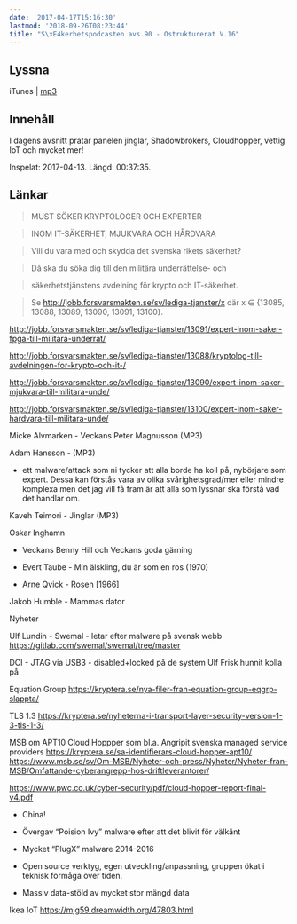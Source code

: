 ```yaml
---
date: '2017-04-17T15:16:30'
lastmod: '2018-09-26T08:23:44'
title: "S\xE4kerhetspodcasten avs.90 - Ostrukturerat V.16"
---
```

## Lyssna

iTunes \| [mp3](http://traffic.libsyn.com/sakerhetspodcasten/Sakerhetspodcasten_2017-04-13_Ostrukt.mp3)

## Innehåll

I dagens avsnitt pratar panelen jinglar, Shadowbrokers, Cloudhopper, vettig IoT och mycket mer!

Inspelat: 2017-04-13. Längd: 00:37:35.

## Länkar

> MUST SÖKER KRYPTOLOGER OCH EXPERTER



> INOM IT-SÄKERHET, MJUKVARA OCH HÅRDVARA





> Vill du vara med och skydda det svenska rikets säkerhet?



> Då ska du söka dig till den militära underrättelse- och



> säkerhetstjänstens avdelning för krypto och IT-säkerhet.





> Se http://jobb.forsvarsmakten.se/sv/lediga-tjanster/x där x ∈ {13085, 13088, 13089,
13090, 13091, 13100}.





[http://jobb.forsvarsmakten.se/sv/lediga-tjanster/13091/expert-inom-saker-fpga-till-militara-underrat/
](http://jobb.forsvarsmakten.se/sv/lediga-tjanster/13091/expert-inom-saker-fpga-till-militara-underrat/)


[http://jobb.forsvarsmakten.se/sv/lediga-tjanster/13088/kryptolog-till-avdelningen-for-krypto-och-it-/
](http://jobb.forsvarsmakten.se/sv/lediga-tjanster/13088/kryptolog-till-avdelningen-for-krypto-och-it-/)


[http://jobb.forsvarsmakten.se/sv/lediga-tjanster/13090/expert-inom-saker-mjukvara-till-militara-unde/
](http://jobb.forsvarsmakten.se/sv/lediga-tjanster/13090/expert-inom-saker-mjukvara-till-militara-unde/)


[http://jobb.forsvarsmakten.se/sv/lediga-tjanster/13100/expert-inom-saker-hardvara-till-militara-unde/
](http://jobb.forsvarsmakten.se/sv/lediga-tjanster/13100/expert-inom-saker-hardvara-till-militara-unde/)




Micke Alvmarken - Veckans Peter Magnusson (MP3)




Adam Hansson - (MP3)


* ett malware/attack som ni tycker att alla borde ha koll på, nybörjare som expert.
Dessa kan förstås vara av olika svårighetsgrad/mer eller mindre komplexa men det
jag vill få fram är att alla som lyssnar ska förstå vad det handlar om.






Kaveh Teimori - Jinglar (MP3)




Oskar Inghamn


* Veckans Benny Hill och Veckans goda gärning


* Evert Taube - Min älskling, du är som en ros (1970)


* Arne Qvick - Rosen [1966]






Jakob Humble - Mammas dator




Nyheter


Ulf Lundin - Swemal - letar efter malware på svensk webb  
[https://gitlab.com/swemal/swemal/tree/master
](https://gitlab.com/swemal/swemal/tree/master)



DCI - JTAG via USB3 - disabled+locked på de system Ulf Frisk hunnit kolla på




Equation Group
[https://kryptera.se/nya-filer-fran-equation-group-eqgrp-slappta/
](https://kryptera.se/nya-filer-fran-equation-group-eqgrp-slappta/)



TLS 1.3
[https://kryptera.se/nyheterna-i-transport-layer-security-version-1-3-tls-1-3/
](https://kryptera.se/nyheterna-i-transport-layer-security-version-1-3-tls-1-3/)



MSB om APT10 Cloud Hoppper som bl.a. Angripit svenska managed service providers
[https://kryptera.se/sa-identifierars-cloud-hopper-apt10/
](https://kryptera.se/sa-identifierars-cloud-hopper-apt10/)  [https://www.msb.se/sv/Om-MSB/Nyheter-och-press/Nyheter/Nyheter-fran-MSB/Omfattande-cyberangrepp-hos-driftleverantorer/
](https://www.msb.se/sv/Om-MSB/Nyheter-och-press/Nyheter/Nyheter-fran-MSB/Omfattande-cyberangrepp-hos-driftleverantorer/)


[https://www.pwc.co.uk/cyber-security/pdf/cloud-hopper-report-final-v4.pdf
](https://www.pwc.co.uk/cyber-security/pdf/cloud-hopper-report-final-v4.pdf)

* China!


* Övergav “Poision Ivy” malware efter att det blivit för välkänt


* Mycket “PlugX” malware 2014-2016


* Open source verktyg, egen utveckling/anpassning, gruppen ökat i teknisk förmåga över tiden.


* Massiv data-stöld av mycket stor mängd data






Ikea IoT
[https://mjg59.dreamwidth.org/47803.html
](https://mjg59.dreamwidth.org/47803.html)




